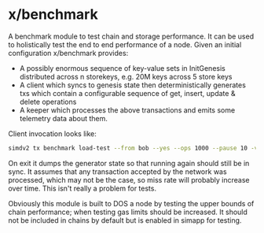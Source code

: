 # x/benchmark

A benchmark module to test chain and storage performance. It can be used to holistically test
the end to end performance of a node. Given an initial configuration x/benchmark provides:

* A possibly enormous sequence of key-value sets in InitGenesis distributed across n storekeys,
  e.g. 20M keys across 5 store keys
* A client which syncs to genesis state then deterministically generates txs which contain a
  configurable sequence of get, insert, update & delete operations
* A keeper which processes the above transactions and emits some telemetry data about them.

Client invocation looks like:

```bash
simdv2 tx benchmark load-test --from bob --yes --ops 1000 --pause 10 -v
```

On exit it dumps the generator state so that running again should still be in sync. It assumes
that any transaction accepted by the network was processed, which may not be the case, so miss
rate will probably increase over time. This isn't really a problem for tests.

Obviously this module is built to DOS a node by testing the upper bounds of chain performance;
when testing gas limits should be increased. It should not be included in chains by default but
is enabled in simapp for testing.